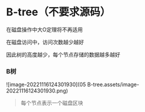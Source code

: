 # B-tree（不要求源码）

在磁盘操作中大O定理将不再适用

在磁盘访问中，访问次数越少越好

因此树的高度越少，每个节点存储的数据越多越好

### B树

![image-20221116124301930](05 B-tree.assets/image-20221116124301930.png)

> 每个节点表示一个磁盘区块






